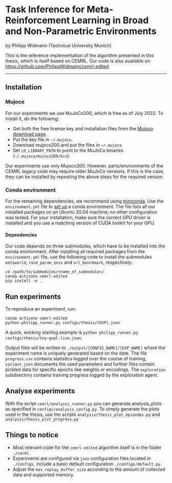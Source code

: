 # Task Inference for Meta-Reinforcement Learning in Broad and Non-Parametric  Environments
by Philipp Widmann (Technical University Munich)

This is the reference implementation of the algorithm presented in this thesis, which is itself based on CEMRL. 
Our code is also available on https://github.com/PhilippWidmann/cemrl-edited

--------------------------------------

## Installation

### Mujoco
For our experiments we use MuJoCo200, which is free as of July 2022. To install it, do the following:
- Get both the free license key and installation files from the [Mujoco download page](http://www.roboti.us/download.html).
- Put the key file in `~/.mujoco`.
- Download mujoco200 and put the files in `~/.mujoco`.
- Set `LD_LIBRARY_PATH` to point to the MuJoCo binaries (`~/.mujoco/mujoco200/bin`).

Our experiments use only Mujoco200. However, parts/environments of the CEMRL legacy code may require older MuJoCo versions. 
If this is the case, they can be installed by repeating the above steps for the required version.

### Conda environment
For the remaining dependencies, we recommend using [miniconda](https://docs.conda.io/en/latest/miniconda.html).
Use the `environment.yml` file to [set up](https://docs.conda.io/projects/conda/en/latest/user-guide/tasks/manage-environments.html#) a conda environment.
The file lists all our installed packages on an Ubuntu 20.04 machine; no other configuration was tested. 
For your installation, make sure the correct GPU driver is installed and you use a matching version of CUDA toolkit for your GPU.

#### Dependencies
Our code depends on three submodules, which have to be installed into the conda environment.
After installing all required packages from the `environment.yml` file, use the following code to install the submodules `metaworld`, `rand_param_envs` and `url_benchmark`, respectively:

```
cd /path/to/submodules/<name_of_submodule>/
conda activate cemrl-edited
pip install -e .
```

## Run experiments
To reproduce an experiment, run:
```
conda activate cemrl-edited
python philipp_runner.py configs/thesis/[EXP].json
```
A quick, working starting example is `python philipp_runner.py configs/thesis/toy-goal-line.json`.

Output files will be written to `./output/[CONFIG_NAME]/[EXP_NAME]` where the experiment name is uniquely generated based on the date.
The file `progress.csv` contains statistics logged over the course of training, `variant.json` documents the used parameters and further files contain pickled data for specific epochs like weights or encodings.
The `exploration` subdirectory contains training progress logged by the exploration agent.
  

## Analyse experiments
With the script `cemrl/analysis_runner.py` you can generate analysis_plots as specified in `configs/analysis_config.py`. 
To simply generate the plots used in the thesis, use the scripts `analysis/thesis_plot_episodes.py` and `analysis/thesis_plot_progress.py` 


## Things to notice
- Most relevant code for the `cemrl-edited` algorithm itself is in the folder `./cerml`.
- Experiments are configured via `json` configuration files located in `./configs`, include a basic default configuration `./configs/default.py`.
- Adjust the `max_replay_buffer_size` according to the amount of collected data and supported memory.
